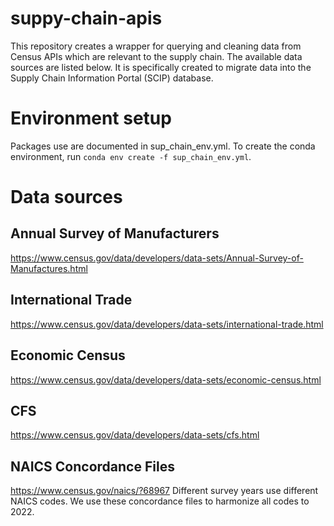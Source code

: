 # suppy-chain-apis

This repository creates a wrapper for querying and cleaning data from Census APIs which are relevant to the supply chain. The available data sources are listed below. It is specifically created to migrate data into the Supply Chain Information Portal (SCIP) database.

# Environment setup
Packages use are documented in sup_chain_env.yml. To create the conda environment, run `conda env create -f sup_chain_env.yml`.

# Data sources

## Annual Survey of Manufacturers 
https://www.census.gov/data/developers/data-sets/Annual-Survey-of-Manufactures.html

## International Trade 
https://www.census.gov/data/developers/data-sets/international-trade.html

## Economic Census 
https://www.census.gov/data/developers/data-sets/economic-census.html

## CFS 
https://www.census.gov/data/developers/data-sets/cfs.html

## NAICS Concordance Files
https://www.census.gov/naics/?68967
Different survey years use different NAICS codes. We use these concordance files to harmonize all codes to 2022.
